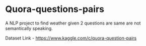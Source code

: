 # Quora-questions-pairs

A NLP project to find weather given 2 questions are same are not semantically speaking.

Dataset Link - https://www.kaggle.com/c/quora-question-pairs

